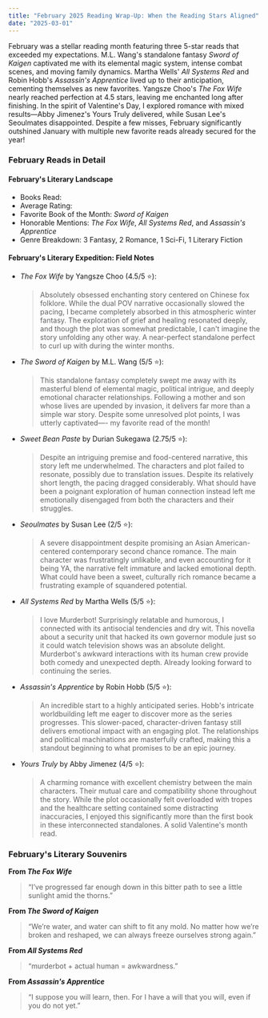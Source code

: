 ```yaml
---
title: "February 2025 Reading Wrap-Up: When the Reading Stars Aligned"
date: "2025-03-01"
---
```


February was a stellar reading month featuring three 5-star reads that exceeded my expectations. M.L. Wang's standalone fantasy _Sword of Kaigen_ captivated me with its elemental magic system, intense combat scenes, and moving family dynamics. Martha Wells' _All Systems Red_ and Robin Hobb's _Assassin's Apprentice_ lived up to their anticipation, cementing themselves as new favorites. Yangsze Choo's _The Fox Wife_ nearly reached perfection at 4.5 stars, leaving me enchanted long after finishing. In the spirit of Valentine's Day, I explored romance with mixed results—Abby Jimenez's Yours Truly delivered, while Susan Lee's Seoulmates disappointed. Despite a few misses, February significantly outshined January with multiple new favorite reads already secured for the year!

### February Reads in Detail

#### February's Literary Landscape

- Books Read:
- Average Rating:
- Favorite Book of the Month: _Sword of Kaigen_
- Honorable Mentions: _The Fox Wife_, _All Systems Red_, and _Assassin's Apprentice_
- Genre Breakdown: 3 Fantasy, 2 Romance, 1 Sci-Fi, 1 Literary Fiction

#### February's Literary Expedition: Field Notes

- _The Fox Wife_ by Yangsze Choo (4.5/5 ⭐):

  > Absolutely obsessed enchanting story centered on Chinese fox folklore. While the dual POV narrative occasionally slowed the pacing, I became completely absorbed in this atmospheric winter fantasy. The exploration of grief and healing resonated deeply, and though the plot was somewhat predictable, I can't imagine the story unfolding any other way. A near-perfect standalone perfect to curl up with during the winter months.

- _The Sword of Kaigen_ by M.L. Wang (5/5 ⭐):

  > This standalone fantasy completely swept me away with its masterful blend of elemental magic, political intrigue, and deeply emotional character relationships. Following a mother and son whose lives are upended by invasion, it delivers far more than a simple war story. Despite some unresolved plot points, I was utterly captivated—- my favorite read of the month!

- _Sweet Bean Paste_ by Durian Sukegawa (2.75/5 ⭐):

  > Despite an intriguing premise and food-centered narrative, this story left me underwhelmed. The characters and plot failed to resonate, possibly due to translation issues. Despite its relatively short length, the pacing dragged considerably. What should have been a poignant exploration of human connection instead left me emotionally disengaged from both the characters and their struggles.

- _Seoulmates_ by Susan Lee (2/5 ⭐):

  > A severe disappointment despite promising an Asian American-centered contemporary second chance romance. The main character was frustratingly unlikable, and even accounting for it being YA, the narrative felt immature and lacked emotional depth. What could have been a sweet, culturally rich romance became a frustrating example of squandered potential.

- _All Systems Red_ by Martha Wells (5/5 ⭐):

  > I love Murderbot! Surprisingly relatable and humorous, I connected with its antisocial tendencies and dry wit. This novella about a security unit that hacked its own governor module just so it could watch television shows was an absolute delight. Murderbot's awkward interactions with its human crew provide both comedy and unexpected depth. Already looking forward to continuing the series.

- _Assassin's Apprentice_ by Robin Hobb (5/5 ⭐):

  > An incredible start to a highly anticipated series. Hobb's intricate worldbuilding left me eager to discover more as the series progresses. This slower-paced, character-driven fantasy still delivers emotional impact with an engaging plot. The relationships and political machinations are masterfully crafted, making this a standout beginning to what promises to be an epic journey.

- _Yours Truly_ by Abby Jimenez (4/5 ⭐):
  > A charming romance with excellent chemistry between the main characters. Their mutual care and compatibility shone throughout the story. While the plot occasionally felt overloaded with tropes and the healthcare setting contained some distracting inaccuracies, I enjoyed this significantly more than the first book in these interconnected standalones. A solid Valentine's month read.

### February's Literary Souvenirs

**From _The Fox Wife_**

> “I’ve progressed far enough down in this bitter path to see a little sunlight amid the thorns.”

**From _The Sword of Kaigen_**

> “We’re water, and water can shift to fit any mold. No matter how we’re broken and reshaped, we can always freeze ourselves strong again.”

**From _All Systems Red_**

> “murderbot + actual human = awkwardness.”

**From _Assassin's Apprentice_**

> “I suppose you will learn, then. For I have a will that you will, even if you do not yet.”
